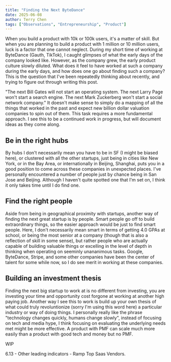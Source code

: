 ```yaml
---
title: "Finding the Next ByteDance"
date: 2025-06-08
author: Terry Chen
tags: ["Observations", "Entrepreneurship", "Product"]
---
```


When you build a product with 10k or 100k users, it's a matter of skill. But when you are planning to build a product with 1 million or 10 million users, luck is a factor that one cannot neglect. During my short time of working at ByteDance (Gauth, TikTok), I caught glimpses of what the early days of the company looked like. However, as the company grew, the early product culture slowly diluted. What does it feel to have worked at such a company during the early days, and how does one go about finding such a company? This is the question that I've been repeatedly thinking about recently, and trying to figure out through writing this post. 

"The next Bill Gates will not start an operating system. The next Larry Page won't start a search engine. The next Mark Zuckerberg won't start a social network company." It doesn't make sense to simply do a mapping of all the things that worked in the past and expect new billion dollar valuation companies to spin out of them. This task requires a more fundamental approach. I see this to be a continued work in progress, but will document ideas as they come along.

## Be in the right hubs
By hubs I don't necessarily mean you have to be in SF (I might be biased here), or clustered with all the other startups, just being in cities like New York, or in the Bay Area, or internationally in Beijing, Shanghai, puts you in a good position to come across these companies in unexpected places. I've personally encountered a number of people just by chance being in San Jose and Beijing. Although I haven't quite spotted one that I'm set on, I think it only takes time until I do find one. 

## Find the right people
Aside from being in geographical proximity with startups, another way of finding the next great startup is by people. Smart people go off to build extraordinary things, so the easier approach would be just to find smart people. Here, I don't necessarily mean smart in terms of getting 4.0 GPAs at school, or being the most senior at a company (though that is also a reflection of skill in some sense), but rather people who are actually capable of building valuable things or excelling in the level of depth in thinking when operating on seeminly unananimous tasks. Google, ByteDance, Stripe, and some other companies have been the center of talent for some while now, so I do see merit in working at these companies. 

## Building an investment thesis
Finding the next big startup to work at is no different from investing, you are investing your time and opportunity cost forgone at working at another high paying job. Another way I see this to work is build up your own thesis of what could truly revoluntionize (sorry I'm using this word here) a particular industry or way of doing things. I personally really like the phrase "technology changes quickly, humans change slowly", instead of focusing on tech and media hype, I think focusing on evaluating the underlying needs met might be more effective. A product with PMF can scale much more easily than a product with good tech and money but no PMF. 

WIP

6.13 - Other leading indicators - Ramp Top Saas Vendors. 